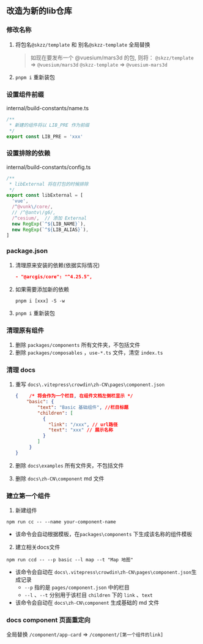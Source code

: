 ## 改造为新的lib仓库

### 修改名称

1. 将包名`@skzz/template` 和 别名`@skzz-template` 全局替换
   > 如现在要发布一个 @vuesium/mars3d 的包, 则将： 
   > `@skzz/template` => `@vuesium/mars3d`
   > `@skzz-template` => `@vuesium-mars3d`
   
2. `pnpm i` 重新装包



### 设置组件前缀

internal/build-constants/name.ts

```ts
/**
 * 新建的组件将以 LIB_PRE 作为前缀
 */ 
export const LIB_PRE = 'xxx'
```



### 设置排除的依赖

internal/build-constants/config.ts

```ts
/**
 * libExternal 将在打包的时候排除
 */
export const libExternal = [
  'vue',
  /^@vunk\/core/,
  // /^@antv\/g6/,
  /^cesium/,  // 添加 External
  new RegExp(`^${LIB_NAME}`),
  new RegExp(`^${LIB_ALIAS}`),
]
```



### package.json 



1. 清理原来安装的依赖(依据实际情况)
  
   ```json
   - "@arcgis/core": "^4.25.5", 
   ```

2. 如果需要添加新的依赖

   ```shell
   pnpm i [xxx] -S -w
   ```

3. `pnpm i`  重新装包



### 清理原有组件

1. 删除 `packages/components` 所有文件夹，不包括文件
2. 删除 `packages/composables` ，`use-*.ts` 文件，清空 `index.ts`



### 清理 docs 

1. 重写 `docs\.vitepress\crowdin\zh-CN\pages\component.json` 

   ```json
   {	/* 将会作为一个栏目, 在组件文档左侧栏显示 */
       "basic": {
           "text": "Basic 基础组件", //栏目标题
           "children": [ 
             {
               "link": "/xxx", // url路径
               "text": "xxx" // 展示名称
             }
           ]
        }
   }
   ```

2.  删除 `docs\examples` 所有文件夹，不包括文件

3.  删除 `docs\zh-CN\component`  md 文件



### 建立第一个组件

1. 新建组件

  ```shell
  npm run cc -- --name your-component-name
  ```

  + 该命令会自动根据模板，在`packages\components`  下生成该名称的组件模板

2. 建立相关docs文件

  ```shell
  npm run ccd -- --p basic --l map --t "Map 地图"
  ```

  + 该命令会自动在 `docs\.vitepress\crowdin\zh-CN\pages\component.json`生成记录
    + `--p` 指的是 `pages/component.json` 中的栏目
    + `--l`  、`--t` 分别用于该栏目 `children`  下的 `link` 、`text`
  + 该命令会自动在 `docs\zh-CN\component` 生成基础的 md 文件



### docs component 页面重定向

全局替换 `/component/app-card` => `/component/[第一个组件的link]`



